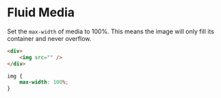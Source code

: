 # Fluid Media
Set the `max-width` of media to 100%. This means the image will only fill its container and never overflow. 
```html
<div>
	<img src="" />
</div>
```
```css
img {
	max-width: 100%;
}
```

